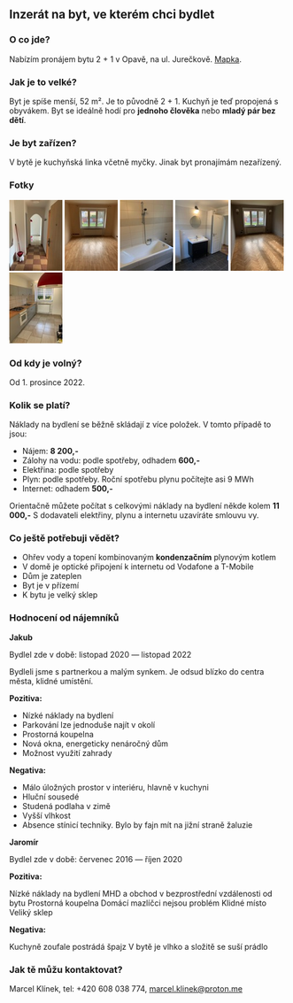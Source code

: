 <link href="/css/normalize.css" rel="stylesheet" />
<link href="/css/typebase.css" rel="stylesheet" />
<link href="/css/pronajem-bytu.css" rel="stylesheet" />
<link href="/css/lightbox.min.css" rel="stylesheet" />

## Inzerát na byt, ve kterém chci bydlet

### O co jde?

Nabízím pronájem bytu 2 + 1 v Opavě, na ul. Jurečkově. [Mapka](https://goo.gl/maps/LH5P5Xo967G5QT6B9).

### Jak je to velké?

Byt je spíše menší, 52 m². Je to původně 2 + 1. Kuchyň je teď propojená s obyvákem. Byt se ideálně hodí pro __jednoho člověka__ nebo __mladý pár bez dětí__.

### Je byt zařízen?

V bytě je kuchyňská linka včetně myčky. Jinak byt pronajímám nezařízený.

### Fotky

<a href="/images/predsin.jpeg" data-lightbox="byt"><img src="/images/predsin_min.jpeg"></a>
<a href="/images/loznice.jpeg" data-lightbox="byt"><img src="/images/loznice_min.jpeg"></a>
<a href="/images/koupelna.jpeg" data-lightbox="byt"><img src="/images/koupelna_min.jpeg"></a>
<a href="/images/koupelna2.jpeg" data-lightbox="byt"><img src="/images/koupelna2_min.jpeg"></a>
<a href="/images/obyvak.jpeg" data-lightbox="byt"><img src="/images/obyvak_min.jpeg"></a>
<a href="/images/kuchyn.jpeg" data-lightbox="byt"><img src="/images/kuchyn_min.jpeg"></a>

### Od kdy je volný?

Od 1. prosince 2022.

### Kolik se platí?

Náklady na bydlení se běžně skládají z více položek. V tomto případě to jsou:

- Nájem: **8 200,-**
- Zálohy na vodu: podle spotřeby, odhadem **600,-**
- Elektřina: podle spotřeby
- Plyn: podle spotřeby. Roční spotřebu plynu počítejte asi 9 MWh
- Internet: odhadem **500,-**

Orientačně můžete počítat s celkovými náklady na bydlení někde kolem **11 000,-**
S dodavateli elektřiny, plynu a internetu uzavíráte smlouvu vy.

### Co ještě potřebuji vědět?

- Ohřev vody a topení kombinovaným **kondenzačním** plynovým kotlem
- V domě je optické připojení k internetu od Vodafone a T-Mobile
- Dům je zateplen
- Byt je v přízemí
- K bytu je velký sklep

### Hodnocení od nájemníků

**Jakub**

Bydlel zde v době: listopad 2020 — listopad 2022

Bydleli jsme s partnerkou a malým synkem. Je odsud blízko do centra města, klidné umístění.

**Pozitiva:**

- Nízké náklady na bydlení
- Parkování lze jednoduše najít v okolí
- Prostorná koupelna
- Nová okna, energeticky nenáročný dům
- Možnost využití zahrady

**Negativa:**

- Málo úložných prostor v interiéru, hlavně v kuchyni
- Hluční sousedé
- Studená podlaha v zimě
- Vyšší vlhkost
- Absence stínicí techniky. Bylo by fajn mít na jižní straně žaluzie

**Jaromír**

Bydlel zde v době: červenec 2016 — říjen 2020

**Pozitiva:**

Nízké náklady na bydlení
MHD a obchod v bezprostřední vzdálenosti od bytu
Prostorná koupelna
Domácí mazlíčci nejsou problém
Klidné místo
Veliký sklep

**Negativa:**

Kuchyně zoufale postrádá špajz
V bytě je vlhko a složitě se suší prádlo

### Jak tě můžu kontaktovat?

Marcel Klínek, tel: +420 608 038 774, marcel.klinek@proton.me

<script src="js/lightbox-plus-jquery.min.js"></script>
